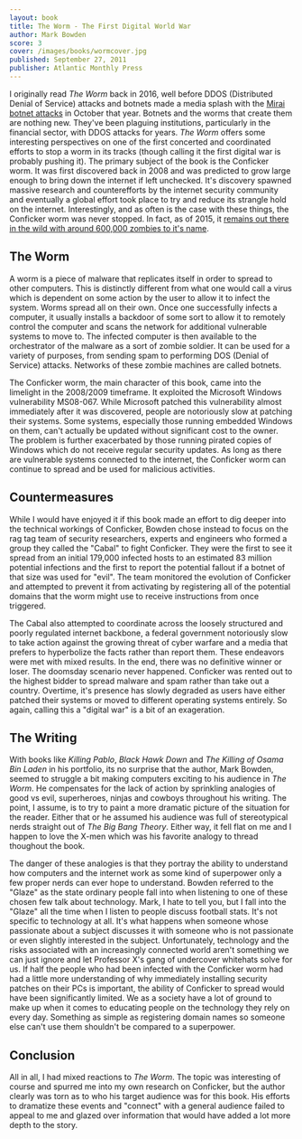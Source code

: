 ```yaml
---
layout: book
title: The Worm - The First Digital World War
author: Mark Bowden
score: 3
cover: /images/books/wormcover.jpg
published: September 27, 2011
publisher: Atlantic Monthly Press
---
```


I originally read <i>The Worm</i> back in 2016, well before DDOS (Distributed Denial of Service) attacks and botnets made a media splash with the <a href="//www.incapsula.com/blog/malware-analysis-mirai-ddos-botnet.html">Mirai botnet attacks</a> in October that year. Botnets and the worms that create them are nothing new. They've been plaguing institutions, particularly in the financial sector, with DDOS attacks for years. <i>The Worm</i> offers some interesting perspectives on one of the first concerted and coordinated efforts to stop a worm in its tracks (though calling it the first digital war is probably pushing it). The primary subject of the book is the Conficker worm. It was first discovered back in 2008 and was predicted to grow large enough to bring down the internet if left unchecked. It's discovery spawned massive research and counterefforts by the internet security community and eventually a global effort took place to try and reduce its strangle hold on the internet. Interestingly, and as often is the case with these things, the Conficker worm was never stopped. In fact, as of 2015, it <a href="//www.grahamcluley.com/seven-years-conficker-worm-dead-dominating/">remains out there in the wild with around 600,000 zombies to it's name</a>.

<h2>The Worm</h2>
A worm is a piece of malware that replicates itself in order to spread to other computers. This is distinctly different from what one would call a virus which is  dependent on some action by the user to allow it to infect the system. Worms spread all on their own. Once one successfully infects a computer, it usually installs a backdoor of some sort to allow it to remotely control the computer and scans the network for additional vulnerable systems to move to. The infected computer is then available to the orchestrator of the malware as a sort of zombie soldier. It can be used for a variety of purposes, from sending spam to performing DOS (Denial of Service) attacks. Networks of these zombie machines are called botnets.

The Conficker worm, the main character of this book, came into the limelight in the 2008/2009 timeframe. It exploited the Microsoft Windows vulnerability MS08-067. While Microsoft patched this vulnerability almost immediately after it was discovered, people are notoriously slow at patching their systems. Some systems, especially those running embedded Windows on them, can't actually be updated without significant cost to the owner. The problem is further exacerbated by those running pirated copies of Windows which do not receive regular security updates. As long as there are vulnerable systems connected to the internet, the Conficker worm can continue to spread and be used for malicious activities.

<h2>Countermeasures</h2>
While I would have enjoyed it if this book made an effort to dig deeper into the technical workings of Conficker, Bowden chose instead to focus on the rag tag team of security researchers, experts and engineers who formed a group they called the "Cabal" to fight Conficker. They were the first to see it spread from an initial 179,000 infected hosts to an estimated 83 million potential infections and the first to report the potential fallout if a botnet of that size was used for "evil". The team monitored the evolution of Conficker and attempted to prevent it from activating by registering all of the potential domains that the worm might use to receive instructions from once triggered. 

The Cabal also attempted to coordinate across the loosely structured and poorly regulated internet backbone, a federal government notoriously slow to take action against the growing threat of cyber warfare and a media that prefers to hyperbolize the facts rather than report them. These endeavors were met with mixed results. In the end, there was no definitive winner or loser. The doomsday scenario never happened. Conficker was rented out to the highest bidder to spread malware and spam rather than take out a country. Overtime, it's presence has slowly degraded as users have either patched their systems or moved to different operating systems entirely. So again, calling this a "digital war" is a bit of an exageration.

<h2>The Writing</h2>
With books like <i>Killing Pablo</i>, <i>Black Hawk Down</i> and <i>The Killing of Osama Bin Laden</i> in his portfolio, its no surprise that the author, Mark Bowden, seemed to struggle a bit making computers exciting to his audience in <i>The Worm</i>. He compensates for the lack of action by sprinkling analogies of good vs evil, superheroes, ninjas and cowboys throughout his writing. The point, I assume, is to try to paint a more dramatic picture of the situation for the reader. Either that or he assumed his audience was full of stereotypical nerds straight out of <i>The Big Bang Theory</i>. Either way, it fell flat on me and I happen to love the X-men which was his favorite analogy to thread thoughout the book. 

The danger of these analogies is that they portray the ability to understand how computers and the internet work as some kind of superpower only a few proper nerds can ever hope to understand. Bowden referred to the "Glaze" as the state ordinary people fall into when listening to one of these chosen few talk about technology. Mark, I hate to tell you, but I fall into the "Glaze" all the time when I listen to people discuss football stats. It's not specific to technology at all. It's what happens when someone whose passionate about a subject discusses it with someone who is not passionate or even slightly interested in the subject. Unfortunately, technology and the risks associated with an increasingly connected world aren't something we can just ignore and let Professor X's gang of undercover whitehats solve for us. If half the people who had been infected with the Conficker worm had had a little more understanding of why immediately installing security patches on their PCs is important, the ability of Conficker to spread would have been significantly limited. We as a society have a lot of ground to make up when it comes to educating people on the technology they rely on every day. Something as simple as registering domain names so someone else can't use them shouldn't be compared to a superpower.

<h2>Conclusion</h2>
All in all, I had mixed reactions to <i>The Worm</i>. The topic was interesting of course and spurred me into my own research on Conficker, but the author clearly was torn as to who his target audience was for this book. His efforts to dramatize these events and "connect" with a general audience failed to appeal to me and glazed over information that would have added a lot more depth to the story. 

